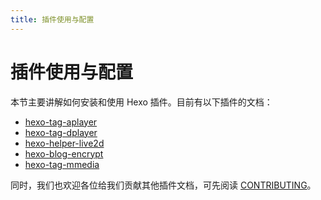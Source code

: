 ```yaml
---
title: 插件使用与配置
---
```

# 插件使用与配置

本节主要讲解如何安装和使用 Hexo 插件。目前有以下插件的文档：

- [hexo-tag-aplayer](3-1-hexo-tag-aplayer)
- [hexo-tag-dplayer](3-2-hexo-tag-dplayer)
- [hexo-helper-live2d](3-3-hexo-helper-live2d)
- [hexo-blog-encrypt](3-4-hexo-blog-encrypt)
- [hexo-tag-mmedia](3-5-hexo-tag-mmedia)

同时，我们也欢迎各位给我们贡献其他插件文档，可先阅读 [CONTRIBUTING](https://github.com/EasyHexo/Easy-Hexo/blob/master/.github/CONTRIBUTING.md)。